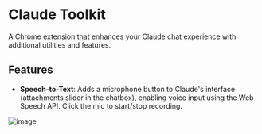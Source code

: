 # Claude Toolkit
A Chrome extension that enhances your Claude chat experience with additional utilities and features.

## Features
- **Speech-to-Text**: Adds a microphone button to Claude's interface (attachments slider in the chatbox), enabling voice input using the Web Speech API. Click the mic to start/stop recording.

![image](https://github.com/user-attachments/assets/c61240c6-7dd4-4379-8974-58a03fc8291a)
